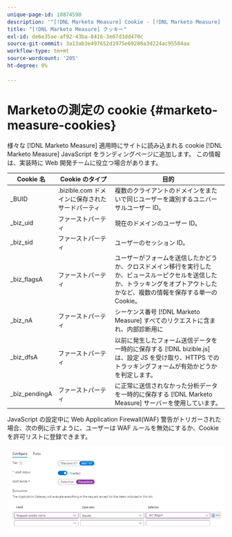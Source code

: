 ```yaml
---
unique-page-id: 18874590
description: '"[!DNL Marketo Measure] Cookie - [!DNL Marketo Measure]  — 製品ドキュメント»'
title: "[!DNL Marketo Measure] クッキー"
exl-id: de6e35ae-af92-43ba-8416-3e07d3dd470c
source-git-commit: 3a13ab3e497652d1975e69280a3d224ac95504aa
workflow-type: tm+mt
source-wordcount: '205'
ht-degree: 0%

---
```


# Marketoの測定の cookie {#marketo-measure-cookies}

様々な [!DNL Marketo Measure] 適用時にサイトに読み込まれる cookie [!DNL Marketo Measure] JavaScript をランディングページに追加します。 この情報は、実装時に Web 開発チームに役立つ場合があります。

| **Cookie 名** | **Cookie のタイプ** | **目的** |
|---|---|---|
| _BUID | .bizible.com ドメインに保存されたサードパーティ | 複数のクライアントのドメインをまたいで同じユーザーを識別するユニバーサルユーザー ID。 |
| _biz_uid | ファーストパーティ | 現在のドメインのユーザー ID。 |
| _biz_sid | ファーストパーティ | ユーザーのセッション ID。 |
| _biz_flagsA | ファーストパーティ | ユーザーがフォームを送信したかどうか、クロスドメイン移行を実行したか、ビュースルーピクセルを送信したか、トラッキングをオプトアウトしたかなど、複数の情報を保存する単一の Cookie。 |
| _biz_nA | ファーストパーティ | シーケンス番号 [!DNL Marketo Measure] すべてのリクエストに含まれ、内部診断用に |
| _biz_dfsA | ファーストパーティ | 以前に発生したフォーム送信データを一時的に保存する [!DNL bizible.js] は、設定 JS を受け取り、HTTPS でのトラッキングフォームが有効かどうかを判定します。 |
| _biz_pendingA | ファーストパーティ | に正常に送信されなかった分析データを一時的に保存する [!DNL Marketo Measure] サーバーを使用しています。 |

JavaScript の設定中に Web Application Firewall(WAF) 警告がトリガーされた場合、次の例に示すように、ユーザーは WAF ルールを無効にするか、Cookie を許可リストに登録できます。

![](assets/marketo-measure-cookies-1.png)
